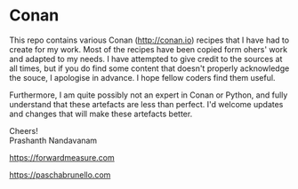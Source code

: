 # Conan
This repo contains various Conan (http://conan.io) recipes that I have had to create for my work. Most of the recipes have been copied form ohers' work and adapted to my needs. I have attempted to give credit to the sources at all times, but if you do find some content that doesn't properly acknowledge the souce, I apologise in advance. I hope fellow coders find them useful. 

Furthermore, I am quite possibly not an expert in Conan or Python, and fully understand that these artefacts are less than perfect. I'd welcome updates and changes that will make these artefacts better.

Cheers!\
Prashanth Nandavanam

https://forwardmeasure.com

https://paschabrunello.com
